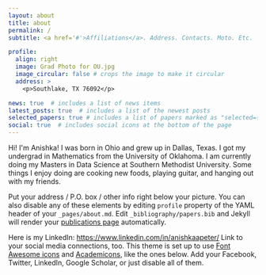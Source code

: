 ```yaml
---
layout: about
title: about
permalink: /
subtitle: <a href='#'>Affiliations</a>. Address. Contacts. Moto. Etc.

profile:
  align: right
  image: Grad Photo for OU.jpg
  image_circular: false # crops the image to make it circular
  address: >
    <p>Southlake, TX 76092</p>

news: true  # includes a list of news items
latest_posts: true  # includes a list of the newest posts
selected_papers: true # includes a list of papers marked as "selected={true}"
social: true  # includes social icons at the bottom of the page
---
```


Hi! I'm Anishka! I was born in Ohio and grew up in Dallas, Texas. I got my undergrad in Mathematics from the University of Oklahoma. I am currently doing my Masters in Data Science at Southern Methodist University. Some things I enjoy doing are cooking new foods, playing guitar, and hanging out with my friends. 

Put your address / P.O. box / other info right below your picture. You can also disable any of these elements by editing `profile` property of the YAML header of your `_pages/about.md`. Edit `_bibliography/papers.bib` and Jekyll will render your [publications page](/al-folio/publications/) automatically.

Here is my LinkedIn: https://www.linkedin.com/in/anishkaapeter/
Link to your social media connections, too. This theme is set up to use [Font Awesome icons](http://fortawesome.github.io/Font-Awesome/) and [Academicons](https://jpswalsh.github.io/academicons/), like the ones below. Add your Facebook, Twitter, LinkedIn, Google Scholar, or just disable all of them.
